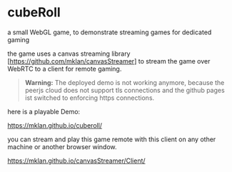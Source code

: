 # cubeRoll
a small WebGL game, to demonstrate streaming games for dedicated gaming

the game uses a canvas streaming library [https://github.com/mklan/canvasStreamer] to stream the game over WebRTC to a client for remote gaming.


> __Warning:__ The deployed demo is not working anymore, because the peerjs cloud does not support tls connections and the github pages ist switched to enforcing https connections.


here is a playable Demo:

https://mklan.github.io/cuberoll/

you can stream and play this game remote with this client on any other machine or another browser window.

https://mklan.github.io/canvasStreamer/Client/
